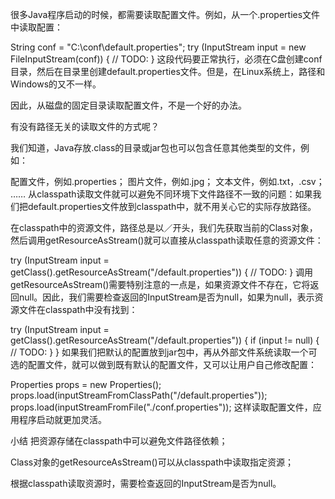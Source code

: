 很多Java程序启动的时候，都需要读取配置文件。例如，从一个.properties文件中读取配置：

String conf = "C:\\conf\\default.properties";
try (InputStream input = new FileInputStream(conf)) {
    // TODO:
}
这段代码要正常执行，必须在C盘创建conf目录，然后在目录里创建default.properties文件。但是，在Linux系统上，路径和Windows的又不一样。

因此，从磁盘的固定目录读取配置文件，不是一个好的办法。

有没有路径无关的读取文件的方式呢？

我们知道，Java存放.class的目录或jar包也可以包含任意其他类型的文件，例如：

配置文件，例如.properties；
图片文件，例如.jpg；
文本文件，例如.txt，.csv；
……
从classpath读取文件就可以避免不同环境下文件路径不一致的问题：如果我们把default.properties文件放到classpath中，就不用关心它的实际存放路径。

在classpath中的资源文件，路径总是以／开头，我们先获取当前的Class对象，然后调用getResourceAsStream()就可以直接从classpath读取任意的资源文件：

try (InputStream input = getClass().getResourceAsStream("/default.properties")) {
    // TODO:
}
调用getResourceAsStream()需要特别注意的一点是，如果资源文件不存在，它将返回null。因此，我们需要检查返回的InputStream是否为null，如果为null，表示资源文件在classpath中没有找到：

try (InputStream input = getClass().getResourceAsStream("/default.properties")) {
    if (input != null) {
        // TODO:
    }
}
如果我们把默认的配置放到jar包中，再从外部文件系统读取一个可选的配置文件，就可以做到既有默认的配置文件，又可以让用户自己修改配置：

Properties props = new Properties();
props.load(inputStreamFromClassPath("/default.properties"));
props.load(inputStreamFromFile("./conf.properties"));
这样读取配置文件，应用程序启动就更加灵活。

小结
把资源存储在classpath中可以避免文件路径依赖；

Class对象的getResourceAsStream()可以从classpath中读取指定资源；

根据classpath读取资源时，需要检查返回的InputStream是否为null。